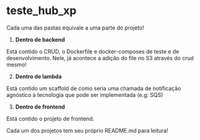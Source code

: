 # teste_hub_xp

Cada uma das pastas equivale a uma parte do projeto!

1. **Dentro de backend**

Está contido o CRUD, o Dockerfile e docker-composes de teste e de desenvolvimento.
Nele, já acontece a adição do file no S3 através do crud mesmo!

2. **Dentro de lambda**

Está contido um scaffold de como seria uma chamada de notificação agnóstico à tecnologia que pode ser implementada (e.g: SQS)

3. **Dentro de frontend**

Está contido o projeto de frontend.

Cada um dos projetos tem seu próprio README.md para leitura!
